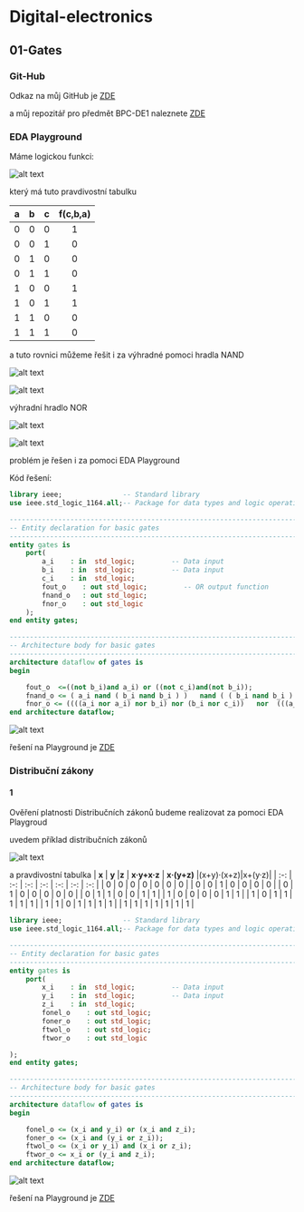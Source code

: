 # Digital-electronics

## 01-Gates

### Git-Hub

Odkaz na můj GitHub je [ZDE](https://github.com/jan-pelka)

a můj repozitář pro předmět BPC-DE1 naleznete [ZDE](https://github.com/jan-pelka/Digital-electronics)




### EDA Playground

Máme logickou funkci:

![alt text](https://github.com/jan-pelka/Digital-electronics/blob/main/Labs/01-gates/img/rce%201.png "Logo Title Text 1")

který má tuto pravdivostní tabulku

| **a** | **b** |**c** | **f(c,b,a)** |
| :-: | :-: | :-: | :-: |
| 0 | 0 | 0 | 1 |
| 0 | 0 | 1 | 0 |
| 0 | 1 | 0 | 0 |
| 0 | 1 | 1 | 0 |
| 1 | 0 | 0 | 1 |
| 1 | 0 | 1 | 1 |
| 1 | 1 | 0 | 0 |
| 1 | 1 | 1 | 0 |

a tuto rovnici můžeme řešit i za výhradné pomoci hradla NAND

![alt text](https://github.com/jan-pelka/Digital-electronics/blob/main/Labs/01-gates/img/rce%202.png "Logo Title Text 1")

![alt text](https://github.com/jan-pelka/Digital-electronics/blob/main/Labs/01-gates/img/NAND.jpg "Logo Title Text 1")

výhradní hradlo NOR


![alt text](https://github.com/jan-pelka/Digital-electronics/blob/main/Labs/01-gates/img/rce%203.png "Logo Title Text 1")

![alt text](https://github.com/jan-pelka/Digital-electronics/blob/main/Labs/01-gates/img/NOR.png "Logo Title Text 1")


problém je řešen i za pomoci EDA Playground


Kód řešení:
```VHDL
library ieee;               -- Standard library
use ieee.std_logic_1164.all;-- Package for data types and logic operations

------------------------------------------------------------------------
-- Entity declaration for basic gates
------------------------------------------------------------------------
entity gates is
    port(
        a_i    : in  std_logic;         -- Data input
        b_i    : in  std_logic;         -- Data input
        c_i    : in  std_logic;
        fout_o    : out std_logic;         -- OR output function
        fnand_o   : out std_logic;
        fnor_o    : out std_logic
    );
end entity gates;

------------------------------------------------------------------------
-- Architecture body for basic gates
------------------------------------------------------------------------
architecture dataflow of gates is
begin

    fout_o  <=((not b_i)and a_i) or ((not c_i)and(not b_i));
    fnand_o <= ( a_i nand ( b_i nand b_i ) )   nand ( ( b_i nand b_i ) nand (c_i nand c_i) );
	fnor_o <= ((((a_i nor a_i) nor b_i) nor (b_i nor c_i))   nor  (((a_i nor a_i) nor b_i) nor (b_i nor c_i)));   
end architecture dataflow;
```

![alt text](https://github.com/jan-pelka/Digital-electronics/blob/main/Labs/01-gates/img/Prubeh1.png)

řešení na Playground je [ZDE](https://edaplayground.com/x/Ud9_)





### Distribuční zákony

#### 1

Ověření platnosti Distribučních zákonů budeme realizovat za pomoci EDA Playgroud

uvedem příklad distribučních zákonů

![alt text](https://github.com/jan-pelka/Digital-electronics/blob/main/Labs/01-gates/img/distributives.png)

a pravdivostní tabulka
| **x** | **y** |**z** | **x·y+x·z** | **x·(y+z)** |(x+y)·(x+z)|x+(y·z)|
| :-: | :-: | :-: | :-: | :-: | :-: | :-: |
| 0 | 0 | 0 | 0 | 0 | 0 | 0 |
| 0 | 0 | 1 | 0 | 0 | 0 | 0 |
| 0 | 1 | 0 | 0 | 0 | 0 | 0 |
| 0 | 1 | 1 | 0 | 0 | 1 | 1 |
| 1 | 0 | 0 | 0 | 0 | 1 | 1 |
| 1 | 0 | 1 | 1 | 1 | 1 | 1 |
| 1 | 1 | 0 | 1 | 1 | 1 | 1 |
| 1 | 1 | 1 | 1 | 1 | 1 | 1 |


```VHDL
library ieee;               -- Standard library
use ieee.std_logic_1164.all;-- Package for data types and logic operations

------------------------------------------------------------------------
-- Entity declaration for basic gates
------------------------------------------------------------------------
entity gates is
    port(
        x_i    : in  std_logic;         -- Data input
        y_i    : in  std_logic;         -- Data input
        z_i    : in  std_logic;
        fonel_o    : out std_logic;
        foner_o    : out std_logic;
        ftwol_o    : out std_logic;
        ftwor_o    : out std_logic

);
end entity gates;

------------------------------------------------------------------------
-- Architecture body for basic gates
------------------------------------------------------------------------
architecture dataflow of gates is
begin

	fonel_o <= (x_i and y_i) or (x_i and z_i);
    foner_o <= (x_i and (y_i or z_i));
    ftwol_o <= (x_i or y_i) and (x_i or z_i);
    ftwor_o <= x_i or (y_i and z_i);
end architecture dataflow;
```

![alt text](https://github.com/jan-pelka/Digital-electronics/blob/main/Labs/01-gates/img/Prubeh2.png)

řešení na Playground je [ZDE](https://edaplayground.com/x/TmW5)

